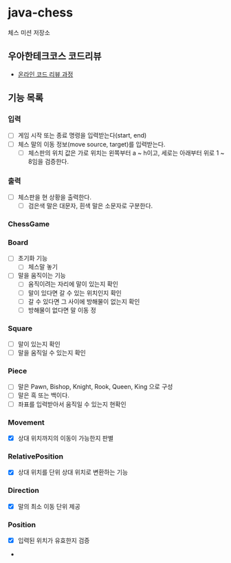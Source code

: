 # java-chess

체스 미션 저장소

## 우아한테크코스 코드리뷰

- [온라인 코드 리뷰 과정](https://github.com/woowacourse/woowacourse-docs/blob/master/maincourse/README.md)


## 기능 목록

### 입력
- [ ] 게임 시작 또는 종료 명령을 입력받는다(start, end)
- [ ] 체스 말의 이동 정보(move source, target)를 입력받는다.
  - [ ] 체스판의 위치 값은 가로 위치는 왼쪽부터 a ~ h이고, 세로는 아래부터 위로 1 ~ 8임을 검증한다.

### 출력
- [ ] 체스판을 현 상황을 출력한다.
  - [ ] 검은색 말은 대문자, 흰색 말은 소문자로 구분한다.

### ChessGame

### Board
- [ ] 초기화 기능
  - [ ] 체스말 놓기
- [ ] 말을 움직이는 기능
  - [ ] 움직이려는 자리에 말이 있는지 확인
  - [ ] 말이 있다면 갈 수 있는 위치인지 확인
  - [ ] 갈 수 있다면 그 사이에 방해물이 없는지 확인
  - [ ] 방해물이 없다면 말 이동
정
### Square
- [ ] 말이 있는지 확인
- [ ] 말을 움직일 수 있는지 확인

### Piece

- [ ] 말은 Pawn, Bishop, Knight, Rook, Queen, King 으로 구성
- [ ] 말은 흑 또는 백이다.
- [ ] 좌표를 입력받아서 움직일 수 있는지 현확인

### Movement

- [X] 상대 위치까지의 이동이 가능한지 판별

### RelativePosition

- [x] 상대 위치를 단위 상대 위치로 변환하는 기능

### Direction

- [x] 말의 최소 이동 단위 제공

### Position

- [x] 입력된 위치가 유효한지 검증
- 
